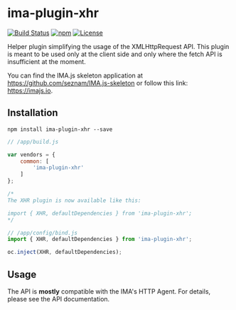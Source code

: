# ima-plugin-xhr

[![Build Status](https://travis-ci.org/seznam/IMA.js-plugin-xhr.svg?branch=master)](https://travis-ci.org/seznam/IMA.js-plugin-xhr)
[![npm](http://img.shields.io/npm/v/ima-plugin-xhr.svg)](https://www.npmjs.com/package/ima-plugin-xhr)
[![License](https://img.shields.io/npm/l/ima-plugin-xhr.svg)](LICENSE)

Helper plugin simplifying the usage of the XMLHttpRequest API. This plugin is
meant to be used only at the client side and only where the fetch API is
insufficient at the moment.

You can find the IMA.js skeleton application at
<https://github.com/seznam/IMA.js-skeleton> or follow this link:
<https://imajs.io>.

## Installation

```
npm install ima-plugin-xhr --save
```

```javascript
// /app/build.js

var vendors = {
	common: [
		'ima-plugin-xhr'
	]
};

/*
The XHR plugin is now available like this:

import { XHR, defaultDependencies } from 'ima-plugin-xhr';
*/
```

```javascript
// /app/config/bind.js
import { XHR, defaultDependencies } from 'ima-plugin-xhr';

oc.inject(XHR, defaultDependencies);
```

## Usage

The API is **mostly** compatible with the IMA's HTTP Agent. For details, please
see the API documentation.
